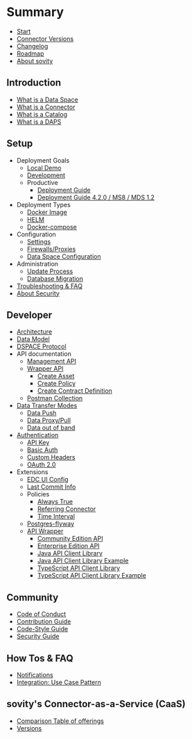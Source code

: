 # Summary

* [Start](./README.md)
* [Connector Versions](./launchers/README.md)
* [Changelog](./CHANGELOG.md)
* [Roadmap](./docs/gitbook/roadmap.md)
* [About sovity](https://sovity.de/en/sovity-en/)

## Introduction
* [What is a Data Space](./docs/gitbook/what_is_a_dataspace.md)
* [What is a Connector](./docs/gitbook/what_is_a_connector.md)
* [What is a Catalog](./docs/gitbook/what_is_a_catalog.md)
* [What is a DAPS](./docs/gitbook/what_is_a_daps.md)

## Setup
* Deployment Goals
    * [Local Demo](./docs/deployment-guide/goals/local-demo)
    * [Development](./docs/deployment-guide/goals/development)
    * Productive
        * [Deployment Guide](./docs/deployment-guide/goals/production)
        * [Deployment Guide 4.2.0 / MS8 / MDS 1.2](docs/deployment-guide/goals/production/4.2.0/README.md)
* Deployment Types
    * [Docker Image](https://github.com/sovity/edc-extensions/pkgs/container/edc-ce)
    * [HELM](./docs/gitbook/helm.md)
    * [Docker-compose](https://github.com/sovity/edc-extensions/blob/main/docker-compose.yaml)
* Configuration
    * [Settings](./docs/gitbook/settings.md)
    * [Firewalls/Proxies](./docs/gitbook/firewall_proxies.md)
    * [Data Space Configuration](./docs/gitbook/data_space_configuration.md)
* Administration
    * [Update Process](./docs/gitbook/update_process.md)
    * [Database Migration](./extensions/postgres-flyway/README.md)
* [Troubleshooting & FAQ](./docs/gitbook/troubleshooting_faq.md)
* [About Security](./docs/gitbook/about_security.md)

## Developer
* [Architecture](./docs/gitbook/architecture.md)
* [Data Model](https://github.com/eclipse-edc/Connector/blob/release/0.0.1-20230220.patch1-SNAPSHOT/docs/developer/architecture/domain-model.md#domain-model)
* [DSPACE Protocol](https://docs.internationaldataspaces.org/ids-knowledgebase/v/dataspace-protocol/overview/readme)
* API documentation
    * [Management API](./docs/gitbook/management_api.md)
    * [Wrapper API](./docs/gitbook/wrapper_api.md)
        * [Create Asset](./docs/gitbook/create_asset.md)
        * [Create Policy](./docs/gitbook/create_policy.md)
        * [Create Contract Definition](./docs/gitbook/create_contract_definition.md)
    * [Postman Collection](https://github.com/sovity/edc-extensions/blob/main/docs/postman_collection.json)
* [Data Transfer Modes](./docs/getting-started/documentation/data-transfer-methods.md)
    * [Data Push](./docs/gitbook/data_push.md)
    * [Data Proxy/Pull](./docs/getting-started/documentation/pull-data-transfer.md)
    * [Data out of band](./docs/gitbook/data_out_of_band.md)
* [Authentication](./docs/gitbook/authentication.md)
    * [API Key](./docs/gitbook/api_key.md)
    * [Basic Auth](./docs/gitbook/basic_auth.md)
    * [Custom Headers](./docs/gitbook/custom_headers.md)
    * [OAuth 2.0](./docs/getting-started/documentation/oauth-data-address.md)
* Extensions
    * [EDC UI Config](./extensions/edc-ui-config/README.md)
    * [Last Commit Info](./extensions/last-commit-info/README.md)
    * Policies
        * [Always True](./extensions/policy-always-true/README.md)
        * [Referring Connector](./extensions/policy-referring-connector/README.md)
        * [Time Interval](./extensions/policy-time-interval/README.md)
    * [Postgres-flyway](./docs/gitbook/postgres_flyway.md)
    * [API Wrapper](./extensions/wrapper/README.md)
        * [Community Edition API](./extensions/wrapper/wrapper-api/README.md)
        * [Enterprise Edition API](./extensions/wrapper/wrapper-ee-api/README.md)
        * [Java API Client Library](./extensions/wrapper/clients/java-client/README.md)
        * [Java API Client Library Example](./extensions/wrapper/clients/java-client-example/README.md)
        * [TypeScript API Client Library](./extensions/wrapper/clients/typescript-client/README.md)
        * [TypeScript API Client Library Example](./extensions/wrapper/clients/typescript-client-example/README.md)

## Community
* [Code of Conduct](./CODE_OF_CONDUCT.md)
* [Contribution Guide](./CONTRIBUTING.md)
* [Code-Style Guide](./STYLEGUIDE.md)
* [Security Guide](./SECURITY.md)

## How Tos & FAQ
* [Notifications](./docs/gitbook/notifications.md)
* [Integration: Use Case Pattern](./docs/gitbook/integration_use_case_pattern.md)

## sovity's Connector-as-a-Service (CaaS)
* [Comparison Table of offerings](./docs/gitbook/comparison_table_of_offerings.md)
* [Versions](./docs/gitbook/versions.md)
